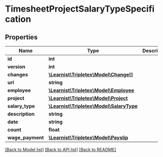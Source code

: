# TimesheetProjectSalaryTypeSpecification

## Properties
Name | Type | Description | Notes
------------ | ------------- | ------------- | -------------
**id** | **int** |  | [optional] 
**version** | **int** |  | [optional] 
**changes** | [**\Learnist\Tripletex\Model\Change[]**](Change.md) |  | [optional] 
**url** | **string** |  | [optional] 
**employee** | [**\Learnist\Tripletex\Model\Employee**](Employee.md) |  | 
**project** | [**\Learnist\Tripletex\Model\Project**](Project.md) |  | [optional] 
**salary_type** | [**\Learnist\Tripletex\Model\SalaryType**](SalaryType.md) |  | 
**description** | **string** |  | [optional] 
**date** | **string** |  | 
**count** | **float** |  | 
**wage_payment** | [**\Learnist\Tripletex\Model\Payslip**](Payslip.md) |  | [optional] 

[[Back to Model list]](../../README.md#documentation-for-models) [[Back to API list]](../../README.md#documentation-for-api-endpoints) [[Back to README]](../../README.md)

